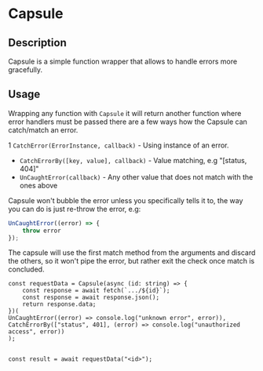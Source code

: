 # Capsule

## Description
Capsule is a simple function wrapper that allows to handle errors more gracefully.


## Usage

Wrapping any function with `Capsule` it will return another function where error handlers must be passed
there are a few ways how the Capsule can catch/match an error. 

1 `CatchError(ErrorInstance, callback)` - Using instance of an error.
- `CatchErrorBy([key, value], callback)` - Value matching, e.g "[status, 404]"
- `UnCaughtError(callback)` - Any other value that does not match with the ones above

Capsule won't bubble the error unless you specifically tells it to, the way you can do is just
re-throw the error, e.g:

```ts
UnCaughtError((error) => {
    throw error
});
```

The capsule will use the first match method from the arguments and discard the others, so it won't pipe
the error, but rather exit the check once match is concluded.

```tsx
const requestData = Capsule(async (id: string) => {
    const response = await fetch(`.../${id}`);
    const response = await response.json();
    return response.data;
})(
UnCaughtError((error) => console.log("unknown error", error)),
CatchErrorBy(["status", 401], (error) => console.log("unauthorized access", error))
);


const result = await requestData("<id>");
```

